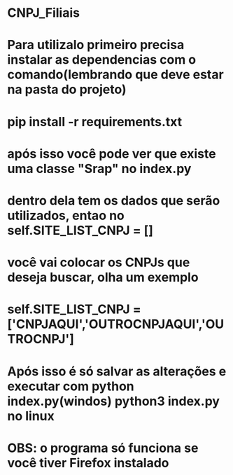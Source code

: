 # <h1 aling="center">CNPJ_Filiais</h1>
# Para utilizalo primeiro precisa instalar as dependencias com o comando(lembrando que deve estar na pasta do projeto)
# pip install -r requirements.txt
# após isso você pode ver que existe uma classe "Srap" no index.py
# dentro dela tem os dados que serão utilizados, entao no self.SITE_LIST_CNPJ = []
# você vai colocar os CNPJs que deseja buscar, olha um exemplo
# self.SITE_LIST_CNPJ = ['CNPJAQUI','OUTROCNPJAQUI','OUTROCNPJ']
# Após isso é só salvar as alterações e executar com python index.py(windos) python3 index.py no linux
# OBS: o programa só funciona se você tiver Firefox instalado
